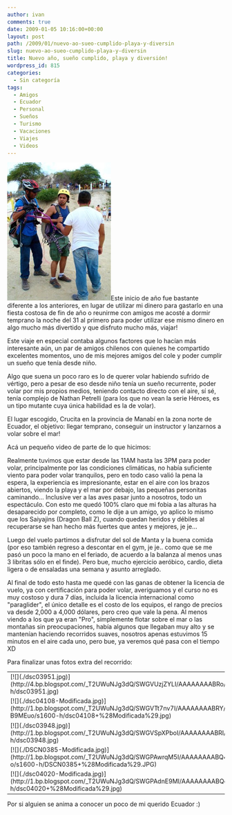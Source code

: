 ```yaml
---
author: ivan
comments: true
date: 2009-01-05 10:16:00+00:00
layout: post
path: /2009/01/nuevo-ao-sueo-cumplido-playa-y-diversin
slug: nuevo-ao-sueo-cumplido-playa-y-diversin
title: Nuevo año, sueño cumplido, playa y diversión!
wordpress_id: 815
categories:
  - Sin categoría
tags:
  - Amigos
  - Ecuador
  - Personal
  - Sueños
  - Turismo
  - Vacaciones
  - Viajes
  - Videos
---
```


[![Preparación previa](./dsc04008-Modificada.jpg)](http://1.bp.blogspot.com/_T2UWuNJg3dQ/SWF_0H2B-jI/AAAAAAAABQY/4AcwqseRYeA/s1600-h/dsc04008+%28Modificada%29.jpg)Este inicio de año fue bastante diferente a los anteriores, en lugar de utilizar mi dinero para gastarlo en una fiesta costosa de fin de año o reunirme con amigos me acosté a dormir temprano la noche del 31 al primero para poder utilizar ese mismo dinero en algo mucho más divertido y que disfruto mucho más, viajar!

Este viaje en especial contaba algunos factores que lo hacían más interesante aún, un par de amigos chilenos con quienes he compartido excelentes momentos, uno de mis mejores amigos del cole y poder cumplir un sueño que tenía desde niño.

Algo que suena un poco raro es lo de querer volar habiendo sufrido de vértigo, pero a pesar de eso desde niño tenía un sueño recurrente, poder volar por mis propios medios, teniendo contacto directo con el aire, sí sé, tenía complejo de Nathan Petrelli (para los que no vean la serie Héroes, es un tipo mutante cuya única habilidad es la de volar).

El lugar escogido, Crucita en la provincia de Manabí en la zona norte de Ecuador, el objetivo: llegar temprano, conseguir un instructor y lanzarnos a volar sobre el mar!

Acá un pequeño video de parte de lo que hicimos:

Realmente tuvimos que estar desde las 11AM hasta las 3PM para poder volar, principalmente por las condiciones climáticas, no había suficiente viento para poder volar tranquilos, pero en todo caso valió la pena la espera, la experiencia es impresionante, estar en el aire con los brazos abiertos, viendo la playa y el mar por debajo, las pequeñas personitas caminando... Inclusive ver a las aves pasar junto a nosotros, todo un espectáculo. Con esto me quedó 100% claro que mi fobia a las alturas ha desaparecido por completo, como le dije a un amigo, yo aplico lo mismo que los Saiyajins (Dragon Ball Z), cuando quedan heridos y débiles al recuperarse se han hecho más fuertes que antes y mejores, je je...

Luego del vuelo partimos a disfrutar del sol de Manta y la buena comida (por eso también regreso a descontar en el gym, je je.. como que se me pasó un poco la mano en el feriado, de acuerdo a la balanza al menos unas 3 libritas sólo en el finde). Pero bue, mucho ejercicio aeróbico, cardio, dieta ligera o de ensaladas una semana y asunto arreglado.

Al final de todo esto hasta me quedé con las ganas de obtener la licencia de vuelo, ya con certificación para poder volar, averiguamos y el curso no es muy costoso y dura 7 días, incluida la licencia internacional como "paraglider", el único detalle es el costo de los equipos, el rango de precios va desde 2,000 a 4,000 dólares, pero creo que vale la pena. Al menos viendo a los que ya eran "Pro", simplemente flotar sobre el mar o las montañas sin preocupaciones, había algunos que llegaban muy alto y se mantenían haciendo recorridos suaves, nosotros apenas estuvimos 15 minutos en el aire cada uno, pero bue, ya veremos qué pasa con el tiempo XD

Para finalizar unas fotos extra del recorrido:

<table >
<tbody ><tr >

<td >
[![](./dsc03951.jpg)](http://4.bp.blogspot.com/_T2UWuNJg3dQ/SWGVUzjZYLI/AAAAAAAABRo/OnrnoJ_4myI/s1600-h/dsc03951.jpg)

</td>
<td >
[![](./DSCN0347-Modificada.jpg)](http://3.bp.blogspot.com/_T2UWuNJg3dQ/SWGVUVBe81I/AAAAAAAABRg/588nyyk3eC4/s1600-h/DSCN0347+%28Modificada%29.JPG)

</td></tr>
<tr >

<td >
[![](./dsc04108-Modificada.jpg)](http://1.bp.blogspot.com/_T2UWuNJg3dQ/SWGVTt7nv7I/AAAAAAAABRY/15Xo-B9MEuo/s1600-h/dsc04108+%28Modificada%29.jpg)

</td>
<td >
[![](./dsc03949.jpg)](http://1.bp.blogspot.com/_T2UWuNJg3dQ/SWGVTfoQIiI/AAAAAAAABRQ/FPk_KHCOUuw/s1600-h/dsc03949.jpg)

</td></tr>
<tr >

<td >
[![](./dsc03948.jpg)](http://1.bp.blogspot.com/_T2UWuNJg3dQ/SWGVSpXPboI/AAAAAAAABRI/YNiyXCCf60A/s1600-h/dsc03948.jpg)

</td>
<td >
[![](./dsc04071.jpg)](http://4.bp.blogspot.com/_T2UWuNJg3dQ/SWGPBMwUVDI/AAAAAAAABRA/Z5_zMxh-U1M/s1600-h/dsc04071.jpg)

</td>
</tr>
<tr >

<td >
[![](./DSCN0385-Modificada.jpg)](http://1.bp.blogspot.com/_T2UWuNJg3dQ/SWGPAwrqM5I/AAAAAAAABQ4/uy9VTLQg1-o/s1600-h/DSCN0385+%28Modificada%29.JPG)

</td>
<td >
[![](./dsc04112-Modificada.jpg)](http://1.bp.blogspot.com/_T2UWuNJg3dQ/SWGPA20G1vI/AAAAAAAABQw/WwDFPO5jcdA/s1600-h/dsc04112+%28Modificada%29.jpg)

</td>
</tr>
<tr >

<td >
[![](./dsc04020-Modificada.jpg)](http://1.bp.blogspot.com/_T2UWuNJg3dQ/SWGPAdnE9MI/AAAAAAAABQo/yrc9sf6Ld4s/s1600-h/dsc04020+%28Modificada%29.jpg)

</td>
<td >
[![](./dsc03976-Modificada.jpg)](http://4.bp.blogspot.com/_T2UWuNJg3dQ/SWGPABb0YoI/AAAAAAAABQg/MY13qGYqbXc/s1600-h/dsc03976+%28Modificada%29.jpg)

</td></tr>
</tbody></table>

Por si alguien se anima a conocer un poco de mi querido Ecuador :)
